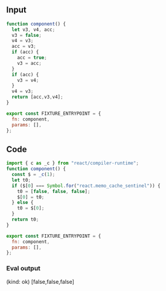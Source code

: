 
## Input

```javascript
function component() {
  let v3, v4, acc;
  v3 = false;
  v4 = v3;
  acc = v3;
  if (acc) {
    acc = true;
    v3 = acc;
  }
  if (acc) {
    v3 = v4;
  }
  v4 = v3;
  return [acc,v3,v4];
}

export const FIXTURE_ENTRYPOINT = {
  fn: component,
  params: [],
};
```

## Code

```javascript
import { c as _c } from "react/compiler-runtime";
function component() {
  const $ = _c(1);
  let t0;
  if ($[0] === Symbol.for("react.memo_cache_sentinel")) {
    t0 = [false, false, false];
    $[0] = t0;
  } else {
    t0 = $[0];
  }
  return t0;
}

export const FIXTURE_ENTRYPOINT = {
  fn: component,
  params: [],
};

```
      
### Eval output
(kind: ok) [false,false,false]